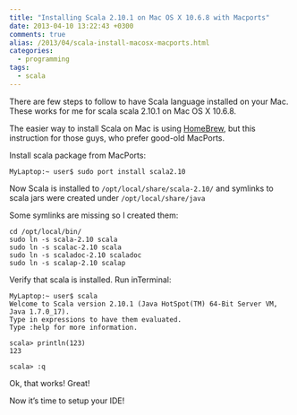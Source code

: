```yaml
---
title: "Installing Scala 2.10.1 on Mac OS X 10.6.8 with Macports"
date: 2013-04-10 13:22:43 +0300
comments: true
alias: /2013/04/scala-install-macosx-macports.html
categories:
  - programming
tags:
  - scala
---
```


There are few steps to follow to have Scala language installed on your Mac.
These works for me for scala scala 2.10.1 on Mac OS X 10.6.8.
<!--more-->
The easier way to install Scala on Mac is using [HomeBrew](/blog/2013/04/23/brewing-scala-on-mac-os-x/),
but this instruction for those guys, who prefer good-old MacPorts.

Install scala package from MacPorts:

    MyLaptop:~ user$ sudo port install scala2.10

Now Scala is installed to `/opt/local/share/scala-2.10/` and symlinks to scala jars were created under `/opt/local/share/java`

Some symlinks are missing so I created them:

    cd /opt/local/bin/
    sudo ln -s scala-2.10 scala
    sudo ln -s scalac-2.10 scala
    sudo ln -s scaladoc-2.10 scaladoc
    sudo ln -s scalap-2.10 scalap

Verify that scala is installed. Run inTerminal:

    MyLaptop:~ user$ scala
    Welcome to Scala version 2.10.1 (Java HotSpot(TM) 64-Bit Server VM, Java 1.7.0_17).
    Type in expressions to have them evaluated.
    Type :help for more information.

    scala> println(123)
    123

    scala> :q

Ok, that works! Great!

Now it’s time to setup your IDE!
